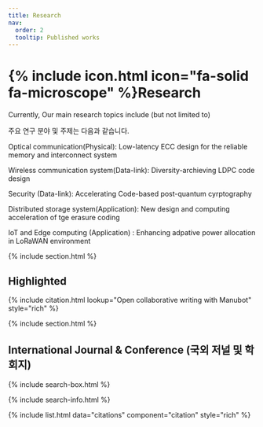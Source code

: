 ```yaml
---
title: Research
nav:
  order: 2
  tooltip: Published works
---
```


# {% include icon.html icon="fa-solid fa-microscope" %}Research

Currently, Our main research topics include (but not limited to)

주요 연구 분야 및 주제는 다음과 같습니다.

Optical communication(Physical): Low-latency ECC design for the reliable memory and interconnect system

Wireless communication system(Data-link): Diversity-archieving LDPC code design

Security (Data-link): Accelerating Code-based post-quantum cyrptography

Distributed storage system(Application): New design and computing acceleration of tge erasure coding

IoT and Edge computing (Application) : Enhancing adpative power allocation in LoRaWAN environment

{% include section.html %}

## Highlighted

{% include citation.html lookup="Open collaborative writing with Manubot" style="rich" %}

{% include section.html %}

## International Journal & Conference (국외 저널 및 학회지)

{% include search-box.html %}

{% include search-info.html %}

{% include list.html data="citations" component="citation" style="rich" %}
